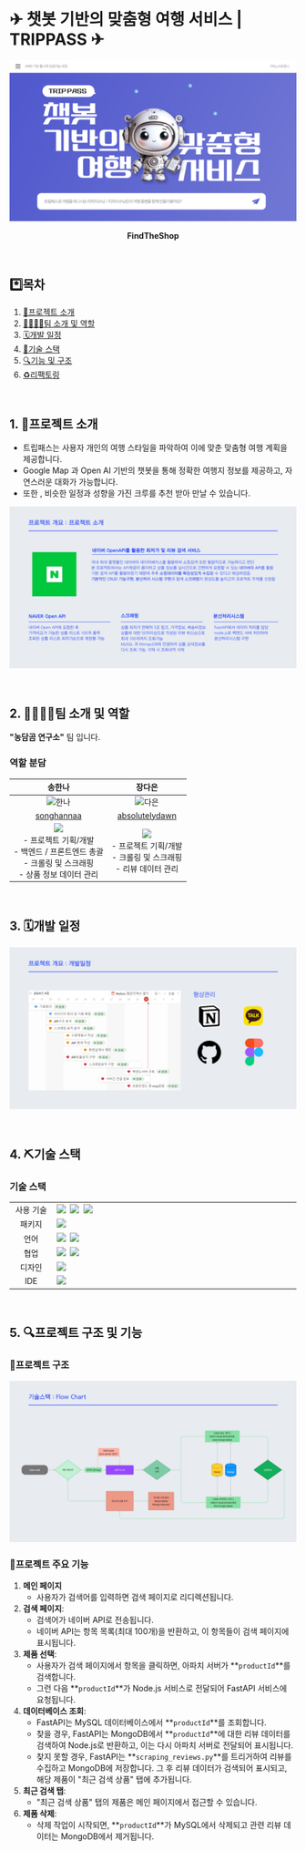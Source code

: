 # ✈ 챗봇 기반의 맞춤형 여행 서비스 | TRIPPASS ✈

![Group 2](https://github.com/songhannaa/TripPass_Main/blob/main/pdf/0001.png)

<div align="center">

<b>FindTheShop</b> <br>

</div>

<br>

## \*️⃣목차

1. [📄프로젝트 소개](#project)
2. [👨‍👩‍👧‍👦팀 소개 및 역할](#team)
3. [🗓️개발 일정](#period)
4. [🔨기술 스택 ](#technology-stack)
5. [🔍기능 및 구조](#function-and-structure)
6. [♻️리팩토링](#refactoring)

<br>

## <span id="project">1. 📄프로젝트 소개</span>

- 트립패스는 사용자 개인의 여행 스타일을 파악하여 이에 맞춘 맞춤형 여행 계획을 제공합니다.
- Google Map 과 Open AI 기반의 챗봇을 통해 정확한 여행지 정보를 제공하고, 자연스러운 대화가 가능합니다.
- 또한 , 비슷한 일정과 성향을 가진 크루를 추천 받아 만날 수 있습니다.

![Group 2](https://github.com/songhannaa/findtheshop/blob/62c459f58b9b5213d1c640274164f2f1b0b26dcf/ppt/003.jpg)

<br>

## <span id="team">2. 👨‍👩‍👧‍👦팀 소개 및 역할</span>

**"농담곰 연구소"** 팀 입니다.<br/>

### 역할 분담
| **송한나** | **장다은** | 
| :---------------------------------------------------------------------------------------------------------------------------------------------------: | :-----------------------------------------------------------------------------------------: | 
| <img width="360" alt="한나" src="https://avatars.githubusercontent.com/u/131218435?v=4"> | <img width="360"  alt="다은" src="https://avatars.githubusercontent.com/u/128432201?v=4"> | 
| [songhannaa](https://github.com/songhannaa) | [absolutelydawn](https://github.com/absolutelydawn) | 
| <img src="https://img.shields.io/badge/Team Leader-7569db"/><br> - 프로젝트 기획/개발 <br> - 백엔드 / 프론트엔드 총괄 <br> - 크롤링 및 스크래핑 <br>- 상품 정보 데이터 관리| <img src="https://img.shields.io/badge/Team Member-118704"/><br> - 프로젝트 기획/개발 <br> - 크롤링 및 스크래핑 <br> - 리뷰 데이터 관리 | 


<br>

## <span id="period">3. 🗓️개발 일정</span>

![Group 2](https://github.com/songhannaa/findtheshop/blob/365f75ad4a95dfbca44b91419f32c53107570eec/ppt/005.jpg)

<br>


## <span id="technology-stack">4. ⛏️기술 스택 </span>

### 기술 스택

<table>
	<tr>
		<td align="center" width="100px">사용 기술</td>
		<td width="800px">
		<img src="https://img.shields.io/badge/node.js-339933?style=for-the-badge&logo=Node.js&logoColor=white">&nbsp
		<img src="https://img.shields.io/badge/express-000000?style=for-the-badge&logo=express&logoColor=white">&nbsp
		<img src="https://img.shields.io/badge/fastapi-009688?style=for-the-badge&logo=fastapi&logoColor=white">&nbsp
		</td>
	</tr>
	<tr>
		<td align="center">패키지</td>
		<td>
			<img src="https://img.shields.io/badge/npm-CB3837?style=for-the-badge&logo=NPM&logoColor=ffffff"/>&nbsp
		</td>
	</tr>
	<tr>
		<td align="center">언어</td>
		<td>
		<img src="https://img.shields.io/badge/python-3776AB?style=for-the-badge&logo=python&logoColor=white">&nbsp
		<img src="https://img.shields.io/badge/javascript-F7DF1E?style=for-the-badge&logo=javascript&logoColor=black">
		</td>
	</tr>
	<tr>
		<td align="center">협업</td>
		<td>
			<img src="https://img.shields.io/badge/GitHub-181717?style=for-the-badge&logo=GitHub&logoColor=white"/>&nbsp
			<img src="https://img.shields.io/badge/Notion-5a5d69?style=for-the-badge&logo=Notion&logoColor=white"/>&nbsp
		</td>
	<tr> 
		<td align="center">디자인</td>
		<td>
			<img src="https://img.shields.io/badge/Figma-d90f42?style=for-the-badge&logo=Figma&logoColor=white"/>&nbsp
		</td> 
	</tr> 
	<tr>
		<td align="center">IDE</td>
		<td>
		<img src="https://img.shields.io/badge/VSCode-007ACC?style=for-the-badge&logo=Visual%20Studio%20Code&logoColor=white"/>&nbsp
	</tr>
</table>

<br>

## <span id="function-and-structure">5. 🔍프로젝트 구조 및 기능</span>

### 📁프로젝트 구조
![Group 2](https://github.com/songhannaa/findtheshop/blob/cf88235544bdfeb41aa24682885ff107884803e4/ppt/008.jpg)


### 📁프로젝트 주요 기능

1. **메인 페이지** <br>
    - 사용자가 검색어를 입력하면 검색 페이지로 리디렉션됩니다.<br>
2. **검색 페이지**:<br>
    - 검색어가 네이버 API로 전송됩니다.<br>
    - 네이버 API는 항목 목록(최대 100개)을 반환하고, 이 항목들이 검색 페이지에 표시됩니다.<br>
3. **제품 선택**:<br>
    - 사용자가 검색 페이지에서 항목을 클릭하면, 아파치 서버가 **`productId`**를 검색합니다.<br>
    - 그런 다음 **`productId`**가 Node.js 서비스로 전달되어 FastAPI 서비스에 요청됩니다.<br>
4. **데이터베이스 조회**:<br>
    - FastAPI는 MySQL 데이터베이스에서 **`productId`**를 조회합니다.<br>
    - 찾을 경우, FastAPI는 MongoDB에서 **`productId`**에 대한 리뷰 데이터를 검색하여 Node.js로 반환하고, 이는 다시 아파치 서버로 전달되어 표시됩니다.<br>
    - 찾지 못할 경우, FastAPI는 **`scraping_reviews.py`**를 트리거하여 리뷰를 수집하고 MongoDB에 저장합니다. 그 후 리뷰 데이터가 검색되어 표시되고, 해당 제품이 "최근 검색 상품" 탭에 추가됩니다.<br>
5. **최근 검색 탭**:<br>
    - "최근 검색 상품" 탭의 제품은 메인 페이지에서 접근할 수 있습니다.<br>
6. **제품 삭제**:<br>
    - 삭제 작업이 시작되면, **`productId`**가 MySQL에서 삭제되고 관련 리뷰 데이터는 MongoDB에서 제거됩니다.<br>

